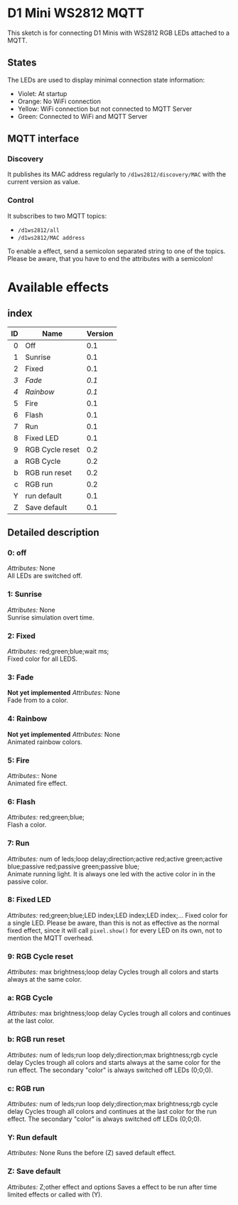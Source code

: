 # D1 Mini WS2812 MQTT
This sketch is for connecting D1 Minis with WS2812 RGB LEDs attached to a MQTT.

## States
The LEDs are used to display minimal connection state information:
* Violet: At startup
* Orange: No WiFi connection
* Yellow: WiFi connection but not connected to MQTT Server
* Green: Connected to WiFi and MQTT Server

## MQTT interface
### Discovery
It publishes its MAC address regularly to `/d1ws2812/discovery/MAC` with the
current version as value.

### Control
It subscribes to two MQTT topics:
* `/d1ws2812/all`
* `/d1ws2812/MAC address`

To enable a effect, send a semicolon separated string to one of the topics.
Please be aware, that you have to end the attributes with a semicolon!

# Available effects
## index
| ID | Name              | Version |
|---:|-------------------|---------|
|  0 | Off               | 0.1     |
|  1 | Sunrise           | 0.1     |
|  2 | Fixed             | 0.1     |
| *3*| *Fade*            | *0.1*   |
| *4*|*Rainbow*          | *0.1*   |
|  5 | Fire              | 0.1     |
|  6 | Flash             | 0.1     |
|  7 | Run               | 0.1     |
|  8 | Fixed LED         | 0.1     |
|  9 | RGB Cycle reset   | 0.2     |
|  a | RGB Cycle         | 0.2     |
|  b | RGB run reset     | 0.2     |
|  c | RGB run           | 0.2     |
|  Y | run default       | 0.1     |
|  Z | Save default      | 0.1     |


## Detailed description
### 0: off
*Attributes:* None  
All LEDs are switched off.

### 1: Sunrise
*Attributes:* None  
Sunrise simulation overt time.

### 2: Fixed
*Attributes:*  red;green;blue;wait ms;  
Fixed color for all LEDS.

### 3: Fade
**Not yet implemented**
*Attributes:* None  
Fade from to a color.

### 4: Rainbow
**Not yet implemented**
*Attributes:* None  
Animated rainbow colors.

### 5: Fire
*Attributes:*: None  
Animated fire effect.

### 6: Flash
*Attributes:* red;green;blue;  
Flash a color.

### 7: Run
*Attributes:* num of leds;loop delay;direction;active red;active green;active blue;passive red;passive green;passive blue;  
Animate running light. It is always one led with the active color in <num of leds> in the passive color.

### 8: Fixed LED
*Attributes:* red;green;blue;LED index;LED index;LED index;...
Fixed color for a single LED. Please be aware, than this is not as effective as the normal fixed effect, since it will call `pixel.show()` for every LED on its own, not to mention the MQTT overhead.

### 9: RGB Cycle reset
*Attributes:* max brightness;loop delay
Cycles trough all colors and starts always at the same color.

### a: RGB Cycle
*Attributes:* max brightness;loop delay
Cycles trough all colors and continues at the last color.

### b: RGB run reset
*Attributes:* num of leds;run loop dely;direction;max brightness;rgb cycle delay
Cycles trough all colors and starts always at the same color for the run effect. The secondary "color" is always switched off LEDs (0;0;0).

### c: RGB run
*Attributes:* num of leds;run loop dely;direction;max brightness;rgb cycle delay
Cycles trough all colors and continues at the last color for the run effect. The secondary "color" is always switched off LEDs (0;0;0).


### Y: Run default
*Attributes:* None
Runs the before (Z) saved default effect.

### Z: Save default
*Attributes:* Z;other effect and options
Saves a effect to be run after time limited effects or called with (Y).
